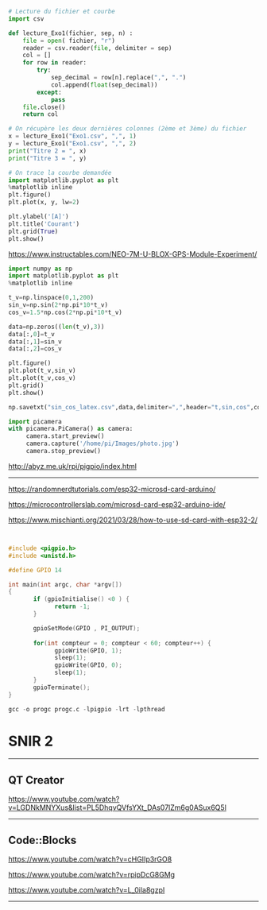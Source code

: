 ```python
# Lecture du fichier et courbe
import csv

def lecture_Exo1(fichier, sep, n) : 
    file = open( fichier, "r")
    reader = csv.reader(file, delimiter = sep)
    col = []
    for row in reader:
        try:
            sep_decimal = row[n].replace(",", ".")
            col.append(float(sep_decimal))
        except:
            pass
    file.close()
    return col

# On récupère les deux dernières colonnes (2ème et 3ème) du fichier
x = lecture_Exo1("Exo1.csv", ",", 1)
y = lecture_Exo1("Exo1.csv", ",", 2)
print("Titre 2 = ", x)
print("Titre 3 = ", y)

# On trace la courbe demandée
import matplotlib.pyplot as plt
%matplotlib inline
plt.figure()
plt.plot(x, y, lw=2)

plt.ylabel('[A]')
plt.title('Courant')
plt.grid(True)
plt.show()

```

https://www.instructables.com/NEO-7M-U-BLOX-GPS-Module-Experiment/


```python
import numpy as np
import matplotlib.pyplot as plt
%matplotlib inline

t_v=np.linspace(0,1,200)
sin_v=np.sin(2*np.pi*10*t_v)
cos_v=1.5*np.cos(2*np.pi*10*t_v)

data=np.zeros((len(t_v),3))
data[:,0]=t_v
data[:,1]=sin_v
data[:,2]=cos_v

plt.figure()
plt.plot(t_v,sin_v)
plt.plot(t_v,cos_v)
plt.grid()
plt.show()

np.savetxt("sin_cos_latex.csv",data,delimiter=",",header="t,sin,cos",comments="")
```


```python
import picamera
with picamera.PiCamera() as camera:
     camera.start_preview()
     camera.capture('/home/pi/Images/photo.jpg')
     camera.stop_preview()
```



http://abyz.me.uk/rpi/pigpio/index.html

---

https://randomnerdtutorials.com/esp32-microsd-card-arduino/

https://microcontrollerslab.com/microsd-card-esp32-arduino-ide/

https://www.mischianti.org/2021/03/28/how-to-use-sd-card-with-esp32-2/

```cpp


#include <pigpio.h>
#include <unistd.h>

#define GPIO 14

int main(int argc, char *argv[])
{
       if (gpioInitialise() <0 ) {
             return -1;
       }

       gpioSetMode(GPIO , PI_OUTPUT);
       
       for(int compteur = 0; compteur < 60; compteur++) {
             gpioWrite(GPIO, 1);
             sleep(1);
             gpioWrite(GPIO, 0);
             sleep(1);
       }
       gpioTerminate();
}

```

```python
gcc -o progc progc.c -lpigpio -lrt -lpthread
```

# SNIR 2

---
## QT Creator

https://www.youtube.com/watch?v=LGDNkMNYXus&list=PL5DhqvQVfsYXt_DAs07lZm6g0ASux6Q5l

---

## Code::Blocks

https://www.youtube.com/watch?v=cHGIIp3rGO8

https://www.youtube.com/watch?v=rpipDcG8GMg

https://www.youtube.com/watch?v=L_0ila8gzpI

---
